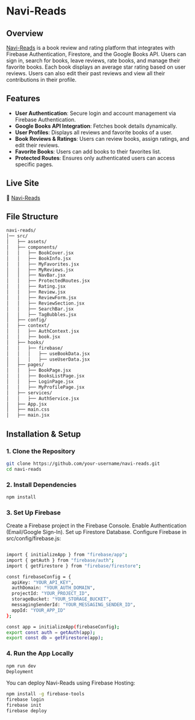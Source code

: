 # Navi-Reads

## Overview
[Navi-Reads](https://navireads.web.app/) is a book review and rating platform that integrates with Firebase Authentication, Firestore, and the Google Books API. Users can sign in, search for books, leave reviews, rate books, and manage their favorite books. Each book displays an average star rating based on user reviews. Users can also edit their past reviews and view all their contributions in their profile.

## Features
- **User Authentication**: Secure login and account management via Firebase Authentication.
- **Google Books API Integration**: Fetches book details dynamically.
- **User Profiles**: Displays all reviews and favorite books of a user.
- **Book Reviews & Ratings**: Users can review books, assign ratings, and edit their reviews.
- **Favorite Books**: Users can add books to their favorites list.
- **Protected Routes**: Ensures only authenticated users can access specific pages.

## Live Site
🔗 [Navi-Reads](https://navireads.web.app/)

## File Structure
```sh
navi-reads/
│── src/
│   ├── assets/
│   ├── components/
│   │   ├── BookCover.jsx
│   │   ├── BookInfo.jsx
│   │   ├── MyFavorites.jsx
│   │   ├── MyReviews.jsx
│   │   ├── NavBar.jsx
│   │   ├── ProtectedRoutes.jsx
│   │   ├── Rating.jsx
│   │   ├── Review.jsx
│   │   ├── ReviewForm.jsx
│   │   ├── ReviewSection.jsx
│   │   ├── SearchBar.jsx
│   │   ├── TagBubbles.jsx
│   ├── config/
│   ├── context/
│   │   ├── AuthContext.jsx
│   │   ├── book.jsx
│   ├── hooks/
│   │   ├── firebase/
│   │   │   ├── useBookData.jsx
│   │   │   ├── useUserData.jsx
│   ├── pages/
│   │   ├── BookPage.jsx
│   │   ├── BooksListPage.jsx
│   │   ├── LoginPage.jsx
│   │   ├── MyProfilePage.jsx
│   ├── services/
│   │   ├── AuthService.jsx
│   ├── App.jsx
│   ├── main.css
│   ├── main.jsx
```
## Installation & Setup

### 1. Clone the Repository
```sh
git clone https://github.com/your-username/navi-reads.git
cd navi-reads
```
### 2. Install Dependencies
```sh
npm install
```
### 3. Set Up Firebase
Create a Firebase project in the Firebase Console.
Enable Authentication (Email/Google Sign-In).
Set up Firestore Database.
Configure Firebase in src/config/firebase.js:
```sh

import { initializeApp } from "firebase/app";
import { getAuth } from "firebase/auth";
import { getFirestore } from "firebase/firestore";

const firebaseConfig = {
  apiKey: "YOUR_API_KEY",
  authDomain: "YOUR_AUTH_DOMAIN",
  projectId: "YOUR_PROJECT_ID",
  storageBucket: "YOUR_STORAGE_BUCKET",
  messagingSenderId: "YOUR_MESSAGING_SENDER_ID",
  appId: "YOUR_APP_ID"
};

const app = initializeApp(firebaseConfig);
export const auth = getAuth(app);
export const db = getFirestore(app);
```
### 4. Run the App Locally
``` sh
npm run dev
Deployment
```
You can deploy Navi-Reads using Firebase Hosting:

```sh
npm install -g firebase-tools
firebase login
firebase init
firebase deploy
```